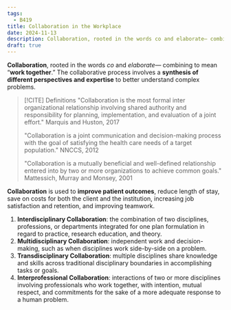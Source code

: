 ```yaml
---
tags:
  - B419
title: Collaboration in the Workplace
date: 2024-11-13
description: Collaboration, rooted in the words co and elaborate— combining to mean “work together.” The collaborative process involves a synthesis of different perspectives and expertise to better understand complex problems.
draft: true
---
```

**Collaboration**, rooted in the words *co* and *elaborate*— combining to mean “**work together**.” The collaborative process involves a **synthesis of different perspectives and expertise** to better understand complex problems.

>[!CITE] Definitions
>"Collaboration is the most formal inter organizational relationship involving shared authority and responsibility for planning, implementation, and evaluation of a joint effort." Marquis and Huston, 2017
>
>"Collaboration is a joint communication and decision-making process with the goal of satisfying the health care needs of a target population." NNCCS, 2012
>
>"Collaboration is a mutually beneficial and well-defined relationship entered into by two or more organizations to achieve common goals." Mattessich, Murray and Monsey, 2001

**Collaboration** is used to **improve patient outcomes**, reduce length of stay, save on costs for both the client and the institution, increasing job satisfaction and retention, and improving teamwork.
1. **Interdisciplinary Collaboration**: the combination of two disciplines, professions, or departments integrated for one plan formulation in regard to practice, research education, and theory.
2. **Multidisciplinary Collaboration**: independent work and decision-making, such as when disciplines work side-by-side on a problem.
3. **Transdisciplinary Collaboration**: multiple disciplines share knowledge and skills across traditional disciplinary boundaries in accomplishing tasks or goals. 
4. **Interprofessional Collaboration**: interactions of two or more disciplines involving professionals who work together, with intention, mutual respect, and commitments for the sake of a more adequate response to a human problem.